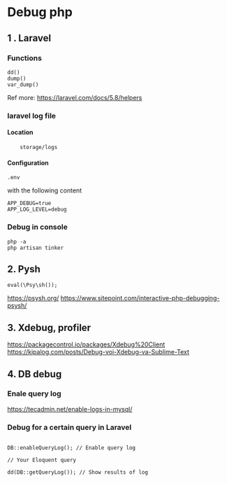 # Debug php

## 1 . Laravel
### Functions
```
dd()
dump()
var_dump()
```

Ref more: https://laravel.com/docs/5.8/helpers

### laravel log file

#### Location
```
    storage/logs
```
#### Configuration
```
.env
```
with the following content

```
APP_DEBUG=true
APP_LOG_LEVEL=debug
```

### Debug in console

```
php -a
php artisan tinker
```

## 2. Pysh
```
eval(\Psy\sh());
```
https://psysh.org/
https://www.sitepoint.com/interactive-php-debugging-psysh/

## 3. Xdebug, profiler
https://packagecontrol.io/packages/Xdebug%20Client
https://kipalog.com/posts/Debug-voi-Xdebug-va-Sublime-Text

## 4. DB debug
### Enale query log
https://tecadmin.net/enable-logs-in-mysql/

### Debug for a certain query in Laravel

```

DB::enableQueryLog(); // Enable query log

// Your Eloquent query

dd(DB::getQueryLog()); // Show results of log
```
